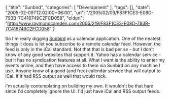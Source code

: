 {
	"title": "Sunbird",
	"categories": [
		"Development"
	],
	"tags": [],
	"date": "2005-02-09T12:02:00+06:00",
	"url": "/2005/02/09/F83F1CE3-E08D-793B-7C416749C2FCD058",
	"oldurl": "http://www.raymondcamden.com/2005/2/9/F83F1CE3-E08D-793B-7C416749C2FCD058"
}

So I'm really digging <a href="http://www.mozilla.org/projects/calendar/sunbird.html">Sunbird</a> as a calendar application. One of the neatest things it does is let you subscribe to a remote calendar feed. However, the feed is only in the iCal standard. Not that that is bad per se - but I don't know of any good websites that support it. Yahoo has a calendar service - but it has no syndication features at all. What I want is the ability to enter my events online, and then have access to them via Sunbird on any machine I use. Anyone know of a good (and free) calendar service that will output to iCal. If it had RSS output as well that would rock.

I'm actually contemplating on building my own. It wouldn't be that hard since I'd completely ignore the UI. I'd just have iCal and RSS output feeds.